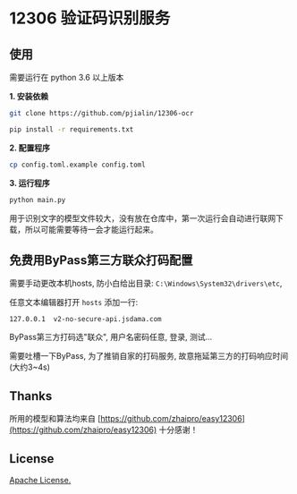 # 12306 验证码识别服务

## 使用
需要运行在 python 3.6 以上版本

**1. 安装依赖**
```bash
git clone https://github.com/pjialin/12306-ocr

pip install -r requirements.txt
```
**2. 配置程序**
```bash
cp config.toml.example config.toml
```
**3. 运行程序**
```bash
python main.py
```
用于识别文字的模型文件较大，没有放在仓库中，第一次运行会自动进行联网下载，所以可能需要等待一会才能运行起来。

## 免费用ByPass第三方联众打码配置
需要手动更改本机hosts, 防小白给出目录: `C:\Windows\System32\drivers\etc`, 

任意文本编辑器打开 `hosts` 添加一行:

`127.0.0.1	v2-no-secure-api.jsdama.com`

ByPass第三方打码选"联众", 用户名密码任意, 登录, 测试...

需要吐槽一下ByPass, 为了推销自家的打码服务, 故意拖延第三方的打码响应时间(大约3~4s)

## Thanks
所用的模型和算法均来自 [https://github.com/zhaipro/easy12306](https://github.com/zhaipro/easy12306) 十分感谢！

## License
[Apache License.](https://github.com/pjialin/12306-ocr/blob/master/LICENSE)

